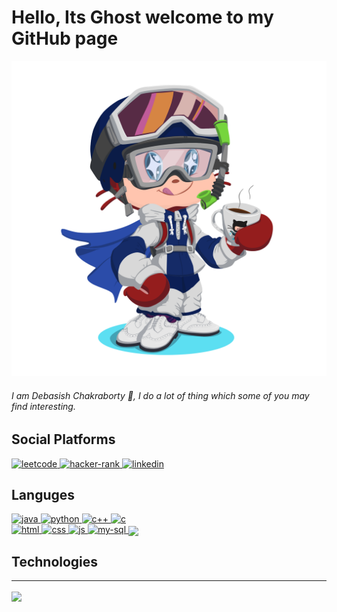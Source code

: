# Hello, Its Ghost welcome to my GitHub page

[![Ghost Cat](/assets/octocat.PNG)](https://github.com/chakrabortyDebasish)

###### I am Debasish Chakraborty 👋, I do a lot of thing which some of you may find interesting.

## Social Platforms
<a href = "https://leetcode.com/dcVoldemort/" >
    <img alt = "leetcode" src = "https://img.shields.io/badge/LeetCode-FFA116?logo=LeetCode&logoColor=white&style=for-the-badge"/>
</a>

<a href = "https://www.hackerrank.com/dcraptor">
    <img alt = "hacker-rank" src = "https://img.shields.io/badge/Hacker Rank-00EA64?logo=HackerRank&logoColor=white&style=for-the-badge">
</a>

<a href = "https://www.linkedin.com/in/chakrabortydebasish/">
    <img alt = "linkedin" src = "https://img.shields.io/badge/LinkedIn-0A66C2?logo=LinkedIn&logocolor=white&style=for-the-badge">
</a>

## Languges

<a href="https://github.com/chakrabortyDebasish">
    <img alt = "java" src = "https://img.shields.io/badge/Java-FB542B?logo=Java&logoColor=white&style=for-the-badge">
</a>

<a href="https://github.com/chakrabortyDebasish">
    <img alt = "python" src = "https://img.shields.io/badge/Python-3776AB?ogo=Python&logoColor=white&style=for-the-badge">
</a>

<a href="https://github.com/chakrabortyDebasish">
    <img alt = "c++" src = "https://img.shields.io/badge/C++-00599C?logo=C++&logoColor=white&style=for-the-badge">
</a>

<a href="https://github.com/chakrabortyDebasish">
    <img alt = "c" src = "https://img.shields.io/badge/C-A8B9CC?logo=C&logoColor=white&style=for-the-badge">
</a>

<br>

<a href="https://github.com/chakrabortyDebasish">
    <img alt = "html" src = "https://img.shields.io/badge/HTML5-E34F26?logo=HTML5&logoColor=white&style=for-the-badge">
</a>

<a href="https://github.com/chakrabortyDebasish">
    <img alt = "css" src = "https://img.shields.io/badge/CSS3-1572B6?logo=CSS3&logoColor=white&style=for-the-badge">
</a>

<a href="https://github.com/chakrabortyDebasish">
    <img alt = "js" src = "https://img.shields.io/badge/Java Script-F7DF1E?logo=JavaScript&logoColor=white&style=for-the-badge">
</a>

<a href="https://github.com/chakrabortyDebasish">
    <img alt = "my-sql" src = "https://img.shields.io/badge/MySQL-4479A1?logo=MySQL&logoColor=white&style=for-the-badge">
</a>

<img align = "center" src="https://github-readme-stats.vercel.app/api/top-langs/?username=chakrabortyDebasish&count_private=true&title_color=FD9047&icon_color=FD9047&text_color=ffff99&custom_title=Top+Languages&show_icons=true&theme=onedark" />

## Technologies

---
<img align = "center" src="https://github-readme-stats.vercel.app/api?username=chakrabortyDebasish&count_private=true&title_color=FD9047&icon_color=FD9047&text_color=ffff99&custom_title=GitHub+Stats&show_icons=true&theme=onedark" />